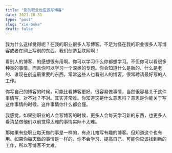 ```yaml
---
title: "别的职业也应该写博客"
date: 2021-10-31
type: "post"
slug: "xie-boke"
draft: false
---
```


我为什么这样觉得呢？在我的职业很多人写博客。不足为怪在我的职业很多人写博客或者在网上写别的东西。我们创造互联网啊！

看别人的博客、的感想很有用啊。你可以学习什么你都想学习。不但你可以看很多种类的事情，而且你可以学习一个深奥的专题。你会知道什么是新的、什么是老的、谁现在创造最重要的东西。常常这些人也看别人的博客，很常聘请最好写的人工作。

你写自己的博客的时候，可能比看博客更好。很容易做事情，当然很容易关于这件事情写，对不对？不对。其实非常难。你知道这是什么意思吗？意思是你能关于写这件事情的时候，这件事情你什么都会懂。

我感觉，如果别职业的人会写博客的时候，更多人会每天学习新的东西，也更多人看清楚做他们以前觉得太难的事情实际不太难。

那如果有些职业每天做的事是一样的，有点儿难写有趣的博客。但知道这个也有用。如果你每天做的事情是一样的，你不会学习、提高自己。可能你应该找到新的工作，所以写博客不太难。

